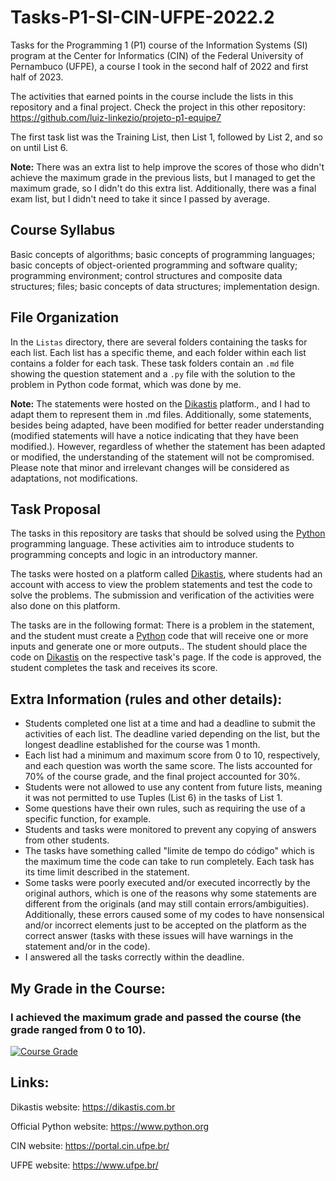 # Tasks-P1-SI-CIN-UFPE-2022.2

Tasks for the Programming 1 (P1) course of the Information Systems (SI) program at the Center for Informatics (CIN) of the Federal University of Pernambuco (UFPE), a course I took in the second half of 2022 and first half of 2023.

The activities that earned points in the course include the lists in this repository and a final project. Check the project in this other repository: https://github.com/luiz-linkezio/projeto-p1-equipe7

The first task list was the Training List, then List 1, followed by List 2, and so on until List 6.

**Note:** There was an extra list to help improve the scores of those who didn't achieve the maximum grade in the previous lists, but I managed to get the maximum grade, so I didn't do this extra list. Additionally, there was a final exam list, but I didn't need to take it since I passed by average.

## Course Syllabus

Basic concepts of algorithms; basic concepts of programming languages; basic concepts of object-oriented programming and software quality; programming environment; control structures and composite data structures; files; basic concepts of data structures; implementation design.

## File Organization

In the `Listas` directory, there are several folders containing the tasks for each list. Each list has a specific theme, and each folder within each list contains a folder for each task. These task folders contain an `.md` file showing the question statement and a `.py` file with the solution to the problem in Python code format, which was done by me.

**Note:** The statements were hosted on the [Dikastis](https://dikastis.com.br) platform., and I had to adapt them to represent them in .md files. Additionally, some statements, besides being adapted, have been modified for better reader understanding (modified statements will have a notice indicating that they have been modified.). However, regardless of whether the statement has been adapted or modified, the understanding of the statement will not be compromised. Please note that minor and irrelevant changes will be considered as adaptations, not modifications.

## Task Proposal

The tasks in this repository are tasks that should be solved using the [Python](https://www.python.org) programming language. These activities aim to introduce students to programming concepts and logic in an introductory manner.

The tasks were hosted on a platform called [Dikastis](https://dikastis.com.br), where students had an account with access to view the problem statements and test the code to solve the problems. The submission and verification of the activities were also done on this platform.

The tasks are in the following format: There is a problem in the statement, and the student must create a [Python](https://www.python.org) code that will receive one or more inputs and generate one or more outputs.. The student should place the code on [Dikastis](https://dikastis.com.br) on the respective task's page. If the code is approved, the student completes the task and receives its score.

## Extra Information (rules and other details):

- Students completed one list at a time and had a deadline to submit the activities of each list. The deadline varied depending on the list, but the longest deadline established for the course was 1 month.
- Each list had a minimum and maximum score from 0 to 10, respectively, and each question was worth the same score. The lists accounted for 70% of the course grade, and the final project accounted for 30%.
- Students were not allowed to use any content from future lists, meaning it was not permitted to use Tuples (List 6) in the tasks of List 1.
- Some questions have their own rules, such as requiring the use of a specific function, for example.
- Students and tasks were monitored to prevent any copying of answers from other students.
- The tasks have something called "limite de tempo do código" which is the maximum time the code can take to run completely. Each task has its time limit described in the statement.
- Some tasks were poorly executed and/or executed incorrectly by the original authors, which is one of the reasons why some statements are different from the originals (and may still contain errors/ambiguities). Additionally, these errors caused some of my codes to have nonsensical and/or incorrect elements just to be accepted on the platform as the correct answer (tasks with these issues will have warnings in the statement and/or in the code).
- I answered all the tasks correctly within the deadline.

## My Grade in the Course:
### I achieved the maximum grade and passed the course (the grade ranged from 0 to 10).
<a href="https://ibb.co/MkHXxjf"><img src="https://i.ibb.co/tp6dTNz/image.png" alt="Course Grade" border="0"></a>

## Links:

Dikastis website: https://dikastis.com.br

Official Python website: https://www.python.org

CIN website: https://portal.cin.ufpe.br/

UFPE website: https://www.ufpe.br/

